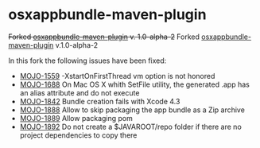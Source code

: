 osxappbundle-maven-plugin
=========================

~~Forked [osxappbundle-maven-plugin](http://mojo.codehaus.org/osxappbundle-maven-plugin/) v. 1.0-alpha-2~~
Forked [osxappbundle-maven-plugin](https://github.com/jlalande/osxappbundle-maven-plugin) v.1.0-alpha-2

In this fork the following issues have been fixed:

* [MOJO-1559](http://jira.codehaus.org/browse/MOJO-1559) -XstartOnFirstThread vm option is not honored
* [MOJO-1688](http://jira.codehaus.org/browse/MOJO-1688) On Mac OS X whith SetFile utility, the generated .app has an alias attribute and do not execute
* [MOJO-1842](http://jira.codehaus.org/browse/MOJO-1842) Bundle creation fails with Xcode 4.3
* [MOJO-1888](http://jira.codehaus.org/browse/MOJO-1888) Allow to skip packaging the app bundle as a Zip archive
* [MOJO-1889](http://jira.codehaus.org/browse/MOJO-1889) Allow packaging pom
* [MOJO-1892](http://jira.codehaus.org/browse/MOJO-1892) Do not create a $JAVAROOT/repo folder if there are no project dependencies to copy there

